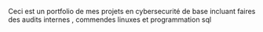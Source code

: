 Ceci est un portfolio de mes projets en cybersecurité de base incluant faires des audits internes , commendes linuxes et programmation sql

